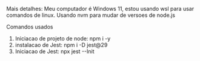 Mais detalhes:
Meu computador é Windows 11, estou usando wsl para usar comandos de linux.
Usando nvm para mudar de versoes de node.js

Comandos usados

1. Iniciacao de projeto de node: npm i -y
2. instalacao de Jest: npm i -D jest@29
3. Iniciacao de Jest: npx jest --Init
